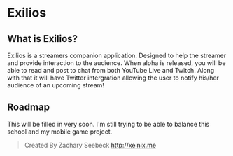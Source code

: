 # Exilios

## What is Exilios?
Exilios is a streamers companion application. Designed to help the streamer and provide interaction to the audience. When alpha is released, you will be able to read and post to chat from both YouTube Live and Twitch. Along with that it will have Twitter intergration allowing the user to notify his/her audience of an upcoming stream!
	
## Roadmap
This will be filled in very soon. I'm still trying to be able to balance this school and my mobile game project.
	
	
> Created By Zachary Seebeck http://xeinix.me
